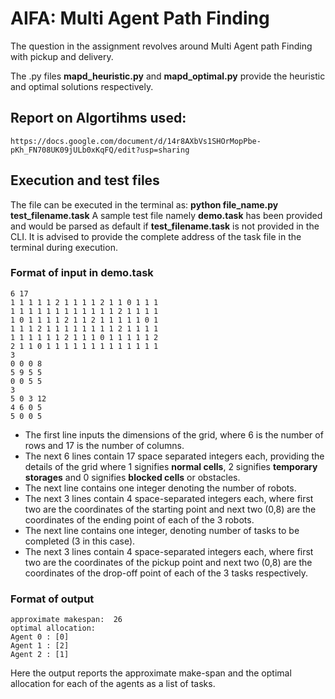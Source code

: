 # AIFA: Multi Agent Path Finding

The question in the assignment revolves around Multi Agent path Finding with pickup and delivery.

The .py files **mapd_heuristic.py** and **mapd_optimal.py** provide the heuristic and optimal solutions respectively. 
## Report on Algortihms used:
    https://docs.google.com/document/d/14r8AXbVs1SHOrMopPbe-pKh_FN708UK09jULb0xKqFQ/edit?usp=sharing
## Execution and test files
The file can be executed in the terminal as:
**python file_name.py test_filename.task**
A sample test file namely **demo.task** has been provided and would be parsed as default if **test_filename.task** is not provided in the CLI.
It is advised to provide the complete address of the task file in the terminal during execution.
### Format of input in demo.task

    6 17
    1 1 1 1 1 2 1 1 1 1 2 1 1 0 1 1 1
    1 1 1 1 1 1 1 1 1 1 1 1 2 1 1 1 1
    1 0 1 1 1 1 2 1 1 2 1 1 1 1 1 0 1
    1 1 1 2 1 1 1 1 1 1 1 1 2 1 1 1 1
    1 1 1 1 1 1 2 1 1 1 0 1 1 1 1 1 2
    2 1 1 0 1 1 1 1 1 1 1 1 1 1 1 1 1
    3
    0 0 0 8
    5 9 5 5
    0 0 5 5
    3
    5 0 3 12
    4 6 0 5
    5 0 0 5

 - The first line inputs the dimensions of the grid, where 6 is the number of rows and 17 is the number of columns.
- The next 6 lines contain 17 space separated integers each, providing the details of the grid where 1 signifies **normal cells**, 2 signifies **temporary storages** and 0 signifies **blocked cells** or obstacles.
- The next line contains one integer denoting the number of robots.
- The next 3 lines contain 4 space-separated integers each, where first two are the coordinates of the starting point and next two (0,8) are the coordinates of the ending point of each of the 3 robots.
- The next line contains one integer, denoting number of tasks to be completed (3 in this case).
- The next 3 lines contain 4 space-separated integers each, where first two are the coordinates of the pickup point and next two (0,8) are the coordinates of the drop-off point of each of the 3 tasks respectively.
### Format of output

    approximate makespan:  26
    optimal allocation: 
    Agent 0 : [0]
    Agent 1 : [2]
    Agent 2 : [1]
    
  Here the output reports the approximate make-span and the optimal allocation for each of the agents as a list of tasks.
